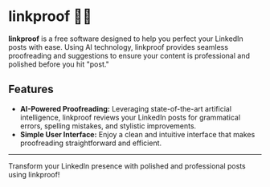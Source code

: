 # linkproof 🔗🧾

**linkproof** is a free software designed to help you perfect your LinkedIn posts with ease. Using AI technology, linkproof provides seamless proofreading and suggestions to ensure your content is professional and polished before you hit "post."

## Features

- **AI-Powered Proofreading:** Leveraging state-of-the-art artificial intelligence, linkproof reviews your LinkedIn posts for grammatical errors, spelling mistakes, and stylistic improvements.
- **Simple User Interface:** Enjoy a clean and intuitive interface that makes proofreading straightforward and efficient.

---

Transform your LinkedIn presence with polished and professional posts using linkproof!